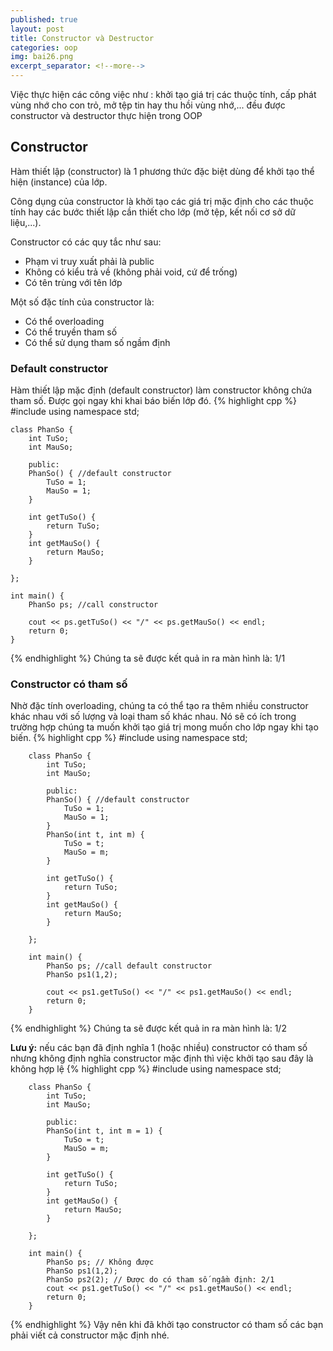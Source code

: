 ```yaml
---
published: true
layout: post
title: Constructor và Destructor
categories: oop
img: bai26.png
excerpt_separator: <!--more-->
---
```

Việc thực hiện các công việc như : khởi tạo giá trị các thuộc tính, cấp phát vùng nhớ cho con trỏ, mở tệp tin hay thu hồi vùng nhớ,... đều được constructor và destructor thực hiện trong OOP<!--more-->
## Constructor
Hàm thiết lập (constructor) là 1 phương thức đặc biệt dùng để khởi tạo thể hiện (instance) của lớp.

Công dụng của constructor là khởi tạo các giá trị mặc định cho các thuộc tính hay các bước thiết lập cần thiết cho lớp (mở tệp, kết nối cơ sở dữ liệu,...).

Constructor có các quy tắc như sau:
- Phạm vi truy xuất phải là public
- Không có kiểu trả về (không phải void, cứ để trống)
- Có tên trùng với tên lớp

Một số đặc tính của constructor là:
- Có thể overloading
- Có thể truyền tham số
- Có thể sử dụng tham số ngầm định

### Default constructor
Hàm thiết lập mặc định (default constructor) làm constructor không chứa tham số. Được gọi ngay khi khai báo biến lớp đó.
{% highlight cpp %}
    #include <iostream>
    using namespace std;
     
    class PhanSo {
    	int TuSo;
    	int MauSo;
     
    	public:
    	PhanSo() { //default constructor
    		TuSo = 1;
    		MauSo = 1;
    	}
     
    	int getTuSo() {
    		return TuSo;
    	}
      	int getMauSo() {
    		return MauSo;
    	}
     
    };
     
    int main() {
    	PhanSo ps; //call constructor
     
    	cout << ps.getTuSo() << "/" << ps.getMauSo() << endl;
    	return 0;
    }
{% endhighlight %}
Chúng ta sẽ được kết quả in ra màn hình là: 1/1
### Constructor có tham số
Nhờ đặc tính overloading, chúng ta có thể tạo ra thêm nhiều constructor khác nhau với số lượng và loại tham số khác nhau. Nó sẽ có ích trong trường hợp chúng ta muốn khởi tạo giá trị mong muốn cho lớp ngay khi tạo biến.
{% highlight cpp %}
        #include <iostream>
        using namespace std;
     
        class PhanSo {
        	int TuSo;
        	int MauSo;
     
        	public:
        	PhanSo() { //default constructor
        		TuSo = 1;
        		MauSo = 1;
        	}
        	PhanSo(int t, int m) {
        		TuSo = t;
        		MauSo = m;
        	}
     
        	int getTuSo() {
        		return TuSo;
        	}
          	int getMauSo() {
        		return MauSo;
        	}
     
        };
     
        int main() {
        	PhanSo ps; //call default constructor
        	PhanSo ps1(1,2);
     
        	cout << ps1.getTuSo() << "/" << ps1.getMauSo() << endl;
        	return 0;
        }
{% endhighlight %}
Chúng ta sẽ được kết quả in ra màn hình là: 1/2
  
**Lưu ý:** nếu các bạn đã định nghĩa 1 (hoặc nhiều) constructor có tham số nhưng không định nghĩa constructor mặc định thì việc khởi tạo sau đây là không hợp lệ
{% highlight cpp %}
        #include <iostream>
        using namespace std;
     
        class PhanSo {
        	int TuSo;
        	int MauSo;
     
        	public:
        	PhanSo(int t, int m = 1) {
        		TuSo = t;
        		MauSo = m;
        	}
     
        	int getTuSo() {
        		return TuSo;
        	}
          	int getMauSo() {
        		return MauSo;
        	}
     
        };
     
        int main() {
        	PhanSo ps; // Không được
        	PhanSo ps1(1,2);
     		PhanSo ps2(2); // Được do có tham số ngầm định: 2/1
        	cout << ps1.getTuSo() << "/" << ps1.getMauSo() << endl;
        	return 0;
        }
{% endhighlight %}
Vậy nên khi đã khởi tạo constructor có tham số các bạn phải viết cả constructor mặc định nhé.
